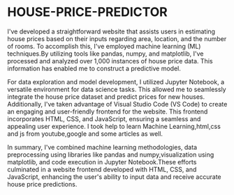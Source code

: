 # HOUSE-PRICE-PREDICTOR

I've developed a straightforward website that assists users in estimating house prices based on their inputs regarding area, location, and the number of rooms.
To accomplish this, I've employed machine learning (ML) techniques.By utilizing tools like pandas, numpy, and matplotlib,
I've processed and analyzed over 1,000 instances of house price data. This information has enabled me to construct a predictive model.

For data exploration and model development, I utilized Jupyter Notebook, a versatile environment for data science tasks. 
This allowed me to seamlessly integrate the house price dataset and predict prices for new houses.
Additionally, I've taken advantage of Visual Studio Code (VS Code) to create an engaging and user-friendly frontend for the website.
This frontend incorporates HTML, CSS, and JavaScript, ensuring a seamless and appealing user experience.
I took help to learn Machine Learning,html,css and js from youtube,google and some articles as well.

In summary, I've combined machine learning methodologies, data preprocessing using libraries like pandas and numpy,visualization using matplotlib, 
and code execution in Jupyter Notebook.These efforts culminated in a website frontend developed with HTML, CSS, and JavaScript, 
enhancing the user's ability to input data and receive accurate house price predictions.
